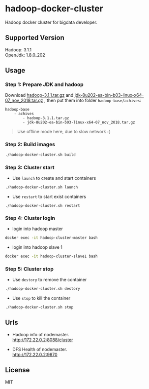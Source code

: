 # hadoop-docker-cluster

Hadoop docker cluster for bigdata developer.

## Supported Version
Hadoop: 3.1.1  
OpenJdk: 1.8.0_202

## Usage
### Step 1: Prepare JDK and hadoop
Download [hadoop-3.1.1.tar.gz](http://mirrors.shu.edu.cn/apache/hadoop/common/hadoop-3.1.1/hadoop-3.1.1.tar.gz) and [jdk-8u202-ea-bin-b03-linux-x64-07_nov_2018.tar.gz](https://download.java.net/java/early_access/jdk8/b03/BCL/jdk-8u202-ea-bin-b03-linux-x64-07_nov_2018.tar.gz) , then put them into folder `hadoop-base/achives`:
```
hadoop-base
    - achives
        - hadoop-3.1.1.tar.gz
        - jdk-8u202-ea-bin-b03-linux-x64-07_nov_2018.tar.gz
```
> Use offline mode here, due to slow network :(

### Step 2: Build images
```bash
./hadoop-docker-cluster.sh build
```

### Step 3: Cluster start
- Use `launch` to create and start containers
```bash
./hadoop-docker-cluster.sh launch
```
- Use `restart` to start exist containers
```
./hadoop-docker-cluster.sh restart
```

### Step 4: Cluster login 

- login into hadoop master
```bash
docker exec -it hadoop-cluster-master bash
```

- login into hadoop slave 1
```bash
docker exec -it hadoop-cluster-slave1 bash
```

### Step 5: Cluster stop
- Use `destory` to remove the container
```bash
./hadoop-docker-cluster.sh destory
```
- Use `stop` to kill the container
```bash
./hadoop-docker-cluster.sh stop
```

## Urls
- Hadoop info of nodemaster.  
http://172.22.0.2:8088/cluster

- DFS Health of nodemaster.  
http://172.22.0.2:9870

## License
MIT